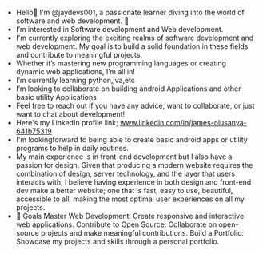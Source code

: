 - Hello👋 I'm @jaydevs001, a passionate learner diving into the world of software and web development. 🚀
- I’m interested in Software development and Web development.
- I'm currently exploring the exciting realms of software development and web development. My goal is to build a solid foundation in these fields and contribute to meaningful projects.
- Whether it’s mastering new programming languages or creating dynamic web applications, I’m all in!
- I’m currently learning python,jva,etc
- I’m looking to collaborate on building android Applications and other basic utility Applications
- Feel free to reach out if you have any advice, want to collaborate, or just want to chat about development!
- Here's my LinkedIn profile link; www.linkedin.com/in/james-olusanya-641b75319
-  I'm lookingforward to being able to create basic android apps or utility programs to help in daily routines.
-  My main experience is in front-end development but I also have a 
                        passion for design.
                        Given that producing a modern website 
                        requires the combination of design, server technology, 
                        and the layer that users interacts with, I believe having 
                        experience in both design and front-end dev make a better website;
                        one that is fast, easy to use, beautiful, 
                        accessible to all, making the most optimal user experiences
                        on all my projects.
- 🌟 Goals
Master Web Development: Create responsive and interactive web applications.
Contribute to Open Source: Collaborate on open-source projects and make meaningful contributions.
Build a Portfolio: Showcase my projects and skills through a personal portfolio.
  

<!---
jaydevs001/jaydevs001 is a ✨ special ✨ repository because its `README.md` (this file) appears on your GitHub profile.
You can click the Preview link to take a look at your changes.
--->
